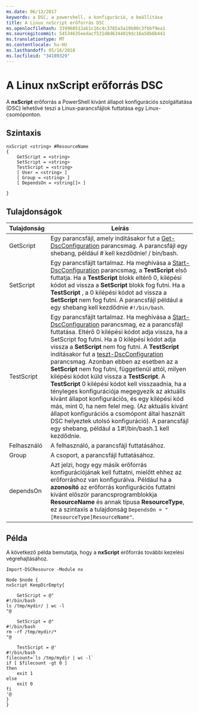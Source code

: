 ```yaml
---
ms.date: 06/12/2017
keywords: a DSC, a powershell, a konfiguráció, a beállítása
title: A Linux nxScript erőforrás DSC
ms.openlocfilehash: 339968512ab1c16c4c3785a3a19b00c3fbbf9ea1
ms.sourcegitcommit: 54534635eedacf531d8d6344019dc16a50b8b441
ms.translationtype: MT
ms.contentlocale: hu-HU
ms.lasthandoff: 05/16/2018
ms.locfileid: "34189329"
---
```

# <a name="dsc-for-linux-nxscript-resource"></a>A Linux nxScript erőforrás DSC

A **nxScript** erőforrás a PowerShell kívánt állapot konfigurációs szolgáltatása (DSC) lehetővé teszi a Linux-parancsfájlok futtatása egy Linux-csomóponton.

## <a name="syntax"></a>Szintaxis

```
nxScript <string> #ResourceName
{
    GetScript = <string>
    SetScript = <string>
    TestScript = <string>
    [ User = <string> ]
    [ Group = <string> ]
    [ DependsOn = <string[]> ]

}
```

## <a name="properties"></a>Tulajdonságok

|  Tulajdonság |  Leírás |
|---|---|
| GetScript| Egy parancsfájl, amely indításakor fut a [Get-DscConfiguration](https://technet.microsoft.com/en-us/library/dn521625.aspx) parancsmag. A parancsfájl egy shebang, például # kell kezdődnie! / bin/bash.|
| SetScript| Egy parancsfájlt tartalmaz. Ha meghívása a [Start-DscConfiguration](https://technet.microsoft.com/en-us/library/dn521623.aspx) parancsmag, a **TestScript** első futtatja. Ha a **TestScript** blokk eltérő 0, kilépési kódot ad vissza a **SetScript** blokk fog futni. Ha a **TestScript** , a 0 kilépési kódot ad vissza a **SetScript** nem fog futni. A parancsfájl például a egy shebang kell kezdődnie `#!/bin/bash`.|
| TestScript| Egy parancsfájlt tartalmaz. Ha meghívása a [Start-DscConfiguration](https://technet.microsoft.com/en-us/library/dn521623.aspx) parancsmag, ez a parancsfájl futtatása. Eltérő 0 kilépési kódot adja vissza, ha a SetScript fog futni. Ha a 0 kilépési kódot adja vissza a **SetScript** nem fog futni. A **TestScript** indításakor fut a [teszt-DscConfiguration](https://technet.microsoft.com/en-us/library/dn407382.aspx) parancsmag. Azonban ebben az esetben az a **SetScript** nem fog futni, függetlenül attól, milyen kilépési kódot küld vissza a **TestScript**. A **TestScript** 0 kilépési kódot kell visszaadnia, ha a tényleges konfigurációja megegyezik az aktuális kívánt állapot konfigurációs, és egy kilépési kód más, mint 0, ha nem felel meg. (Az aktuális kívánt állapot konfigurációs a csomópont által használt DSC helyeztek utolsó konfiguráció). A parancsfájl egy shebang, például a 1#!/bin/bash.1 kell kezdődnie.|
| Felhasználó| A felhasználó, a parancsfájl futtatásához.|
| Group| A csoport, a parancsfájl futtatásához.|
| dependsOn | Azt jelzi, hogy egy másik erőforrás konfigurációjának kell futtatni, mielőtt ehhez az erőforráshoz van konfigurálva. Például ha a **azonosító** az erőforrás konfigurációs futtatni kívánt először parancsprogramblokkja **ResourceName** és annak típusa **ResourceType**, ez a szintaxis a tulajdonság `DependsOn = "[ResourceType]ResourceName"`.|

## <a name="example"></a>Példa

A következő példa bemutatja, hogy a **nxScript** erőforrás további kezelési végrehajtásához.

```
Import-DSCResource -Module nx

Node $node {
nxScript KeepDirEmpty{

    GetScript = @"
#!/bin/bash
ls /tmp/mydir/ | wc -l
"@

    SetScript = @"
#!/bin/bash
rm -rf /tmp/mydir/*
"@

    TestScript = @'
#!/bin/bash
filecount=`ls /tmp/mydir | wc -l`
if [ $filecount -gt 0 ]
then
    exit 1
else
    exit 0
fi
'@
}
}
```